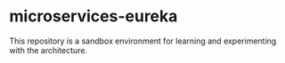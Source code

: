 # microservices-eureka

This repository is a sandbox environment for learning and experimenting with the architecture.
